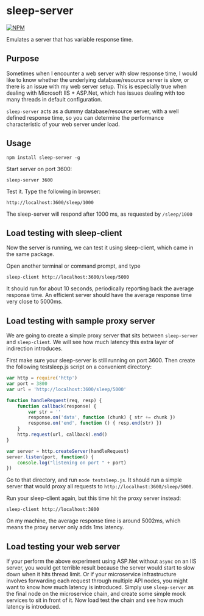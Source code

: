 # sleep-server
[![NPM](https://nodei.co/npm/sleep-server.png)](https://npmjs.org/package/sleep-server)

Emulates a server that has variable response time.


## Purpose

Sometimes when I encounter a web server with slow response time, I would like to know whether the underlying database/resource server is slow, or there is an issue with my web server setup. This is especially true when dealing with Microsoft IIS + ASP.Net, which has issues dealing with too many threads in default configuration.

`sleep-server` acts as a dummy database/resource server, with a well defined response time, so you can determine the performance characteristic of your web server under load.


## Usage

`npm install sleep-server -g`

Start server on port 3600:

    sleep-server 3600

Test it. Type the following in browser:

    http://localhost:3600/sleep/1000

The sleep-server will respond after 1000 ms, as requested by `/sleep/1000`


## Load testing with sleep-client

Now the server is running, we can test it using sleep-client, which came in the same package.

Open another terminal or command prompt, and type

    sleep-client http://localhost:3600/sleep/5000

It should run for about 10 seconds, periodically reporting back the average response time. An efficient server should have the average response time very close to 5000ms.


## Load testing with sample proxy server

We are going to create a simple proxy server that sits between `sleep-server` and `sleep-client`. We will see how much latency this extra layer of indirection introduces.

First make sure your sleep-server is still running on port 3600. Then create the following testsleep.js script on a convenient directory:

```js
var http = require('http')
var port = 3800
var url = 'http://localhost:3600/sleep/5000'

function handleRequest(req, resp) {
    function callback(response) {
        var str = ''
        response.on('data', function (chunk) { str += chunk })
        response.on('end', function () { resp.end(str) })
    }
    http.request(url, callback).end()
}

var server = http.createServer(handleRequest)
server.listen(port, function() {
    console.log("listening on port " + port)
})
```

Go to that directory, and run `node testsleep.js`. It should run a simple server that would proxy all requests to `http://localhost:3600/sleep/5000`.

Run your sleep-client again, but this time hit the proxy server instead:

`sleep-client http://localhost:3800`

On my machine, the average response time is around 5002ms, which means the proxy server only adds 1ms latency.


## Load testing your web server

If your perform the above experiment using ASP.Net without `async` on an IIS server, you would get terrible result because the server would start to slow down when it hits thread limit. Or if your microservice infrastructure involves forwarding each request through multiple API nodes, you might want to know how much latency is introduced. Simply use `sleep-server` as the final node on the microservice chain, and create some simple mock services to sit in front of it. Now load test the chain and see how much latency is introduced.

